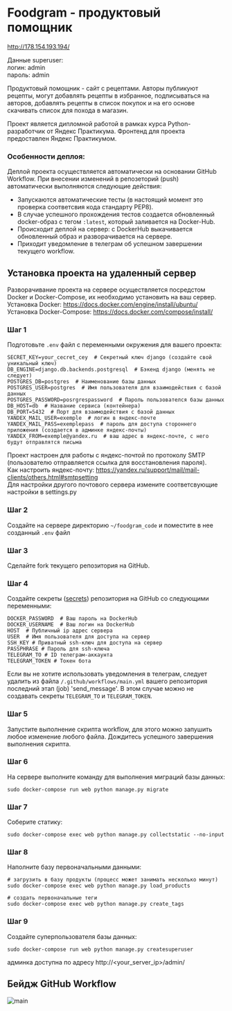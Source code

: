 # Foodgram - продуктовый помощник
http://178.154.193.194/

Данные superuser:  
логин: admin  
пароль: admin


Продуктовый помощник - сайт с рецептами. Авторы публикуют рецепты, могут добавлять рецепты в избранное, подписываться на авторов, добавлять рецепты в список покупок и на его основе скачивать список для похода в магазин.

Проект является дипломной работой в рамках курса Python-разработчик от Яндекс Практикума.
Фронтенд для проекта предоставлен Яндекс Практикумом.


### Особенности деплоя:
Деплой проекта осуществляется автоматически на основании GitHub Workflow. При внесении изменений в репозеторий (push) автоматически выполняются следующие действия:
* Запускаются автоматические тесты (в настоящий момент это проверка соответсвия кода стандарту PEP8).
* В случае успешного прохождения тестов создается обновленный docker-образ с тегом `:latest`, который заливается на Docker-Hub.
* Происходит деплой на сервер: с DockerHub выкачивается обновленный образ и разворачивается на сервере.
* Приходит уведомление в телеграм об успешном завершении текущего workflow.



## Установка проекта на удаленный сервер
Разворачивание проекта на сервере осуществляется посредстом Docker и Docker-Compose, их необходимо установить на ваш сервер.
Установка Docker: https://docs.docker.com/engine/install/ubuntu/
Установка Docker-Compose: https://docs.docker.com/compose/install/

### Шаг 1
Подготовьте `.env` файл с переменными окружения для вашего проекта:

```
SECRET_KEY=your_cecret_cey  # Секретный ключ django (создайте свой уникальный ключ)
DB_ENGINE=django.db.backends.postgresql  # Бэкенд django (менять не следует)
POSTGRES_DB=postgres  # Наименование базы данных
POSTGRES_USER=postgres  # Имя пользователя для взаимодействия с базой данных
POSTGRES_PASSWORD=posrgrespassword  # Пароль пользователся базы данных
DB_HOST=db  # Название сервиса (контейнера)
DB_PORT=5432  # Порт для взаимодействия с базой данных
YANDEX_MAIL_USER=exemple  # логин в яндекс-почте
YANDEX_MAIL_PASS=exemplepass  # пароль для доступа стороннего приложения (создается в админке яндекс-почты)
YANDEX_FROM=exemple@yandex.ru  # ваш адрес в яндекс-почте, с него будут отправлятся письма

```
Проект настроен для работы с яндекс-почтой по протоколу SMTP (пользователю отправляется ссылка для восстановления пароля).  
Как настроить яндекс-почту: https://yandex.ru/support/mail/mail-clients/others.html#smtpsetting  
Для настройки другого почтового сервера измените соответсвующие настройки в settings.py


### Шаг 2

Создайте на сервере директорию `~/foodgram_code` и поместите в нее созданный `.env` файл 

### Шаг 3
Сделайте fork текущего репозитория на GitHub.

### Шаг 4
Создайте секреты  ([secrets](https://docs.github.com/en/actions/reference/encrypted-secrets)) репозитория на GitHub со следующими переменными:

```
DOCKER_PASSWORD  # Ваш пароль на DockerHub
DOCKER_USERNAME  # Ваш логин на DockerHub
HOST  # Публичный ip адрес сервера
USER  # Имя пользователя для доступа на сервер
SSH_KEY # Приватный ssh-ключ для доступа на сервер
PASSPHRASE # Пароль для ssh-ключа
TELEGRAM_TO # ID телеграм-аккаунта
TELEGRAM_TOKEN # Токен бота
```
Если вы не хотите использовать уведомления в телеграм, следует удалить из файла `/.github/workflows/main.yml` вашего репозитория последний этап (job) 'send_message'.
В этом случае можно не создавать секреты `TELEGRAM_TO` и `TELEGRAM_TOKEN`.


### Шаг 5

Запустите выполнение скрипта workflow, для этого можно запушить любое изменение любого файла.
Дождитесь успешного завершения выполнения скрипта.

### Шаг 6
На сервере выполните команду для выполнения миграций базы данных:
```
sudo docker-compose run web python manage.py migrate
```

### Шаг 7
Соберите статику:

```
sudo docker-compose exec web python manage.py collectstatic --no-input
```

### Шаг 8
Наполните базу первоначальными данными:

```
# загрузить в базу продукты (процесс может занимать несколько минут)
sudo docker-compose exec web python manage.py load_products

# создать первоначальные теги
sudo docker-compose exec web python manage.py create_tags
```

### Шаг 9
Создайте суперпользователя базы данных:

```
sudo docker-compose run web python manage.py createsuperuser
```
админка доступна по адресу http://<your_server_ip>/admin/




## Бейдж GitHub Workflow
![main](https://github.com/6turm/foodgram-project-react/actions/workflows/main.yml/badge.svg)
